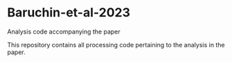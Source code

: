 # Baruchin-et-al-2023
 Analysis code accompanying the paper

This repository contains all processing code pertaining to the analysis in the paper.
